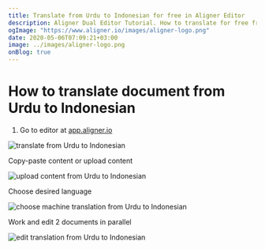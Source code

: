 ```yaml
---
title: Translate from Urdu to Indonesian for free in Aligner Editor
description: Aligner Dual Editor Tutorial. How to translate for free from Urdu to Indonesian. Aligner is multilingual document management platform. 
ogImage: "https://www.aligner.io/images/aligner-logo.png"
date: 2020-05-06T07:09:21+03:00
image: ../images/aligner-logo.png
onBlog: true
---
```


# How to translate document from Urdu to Indonesian

1. Go to editor at [app.aligner.io](https://app.aligner.io "Aligner App web page")

![translate from Urdu to Indonesian](../aligner-blank-editor.png "translate from Urdu to Indonesian")

Copy-paste content or upload content

![upload content from Urdu to Indonesian](../aligner-uploaded-document.png "upload content from Urdu to Indonesian")

Choose desired language

![choose machine translation from Urdu to Indonesian](../aligner-language-dropdown.png "choose machine translation from Urdu to Indonesian")

Work and edit 2 documents in parallel

![edit translation from Urdu to Indonesian](../aligner-double-sitded-editor.png "edit translation from Urdu to Indonesian")

